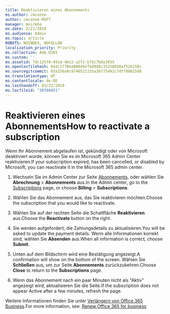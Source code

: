 ```yaml
---
title: Reaktivieren eines Abonnements
ms.author: cmcatee
author: cmcatee-MSFT
manager: mnirkhe
ms.date: 2/21/2018
ms.audience: Admin
ms.topic: article
ROBOTS: NOINDEX, NOFOLLOW
localization_priority: Priority
ms.collection: Adm_O365
ms.custom: ''
ms.assetid: 7dc125f8-491d-4bc2-a2f2-b73c7bda3035
ms.openlocfilehash: 643c1778ea080442fbd9d0c33258938af52b150c
ms.sourcegitcommit: 03a156a9c9740521155a30775492c7dff0982588
ms.translationtype: HT
ms.contentlocale: de-DE
ms.lasthandoff: 03/22/2019
ms.locfileid: "30766851"
---
```

# <a name="how-to-reactivate-a-subscription"></a><span data-ttu-id="0e204-102">Reaktivieren eines Abonnements</span><span class="sxs-lookup"><span data-stu-id="0e204-102">How to reactivate a subscription</span></span>

<span data-ttu-id="0e204-103">Wenn Ihr Abonnement abgelaufen ist, gekündigt oder von Microsoft deaktiviert wurde, können Sie es im Microsoft 365 Admin Center reaktivieren.</span><span class="sxs-lookup"><span data-stu-id="0e204-103">If your subscription expired, has been cancelled, or disabled by Microsoft, you can reactivate it in the Microsoft 365 admin center.</span></span>
  
1. <span data-ttu-id="0e204-104">Wechseln Sie im Admin Center zur Seite [Abonnements](https://go.microsoft.com/fwlink/p/?linkid=842054), oder wählen Sie **Abrechnung** \> **Abonnements** aus.</span><span class="sxs-lookup"><span data-stu-id="0e204-104">In the Admin center, go to the [Subscriptions](https://go.microsoft.com/fwlink/p/?linkid=842054) page, or choose **Billing** \> **Subscriptions**.</span></span>
    
2. <span data-ttu-id="0e204-105">Wählen Sie das Abonnement aus, das Sie reaktivieren möchten.</span><span class="sxs-lookup"><span data-stu-id="0e204-105">Choose the subscription that you would like to reactivate.</span></span>
    
3. <span data-ttu-id="0e204-106">Wählen Sie auf der rechten Seite die Schaltfläche **Reaktivieren** aus.</span><span class="sxs-lookup"><span data-stu-id="0e204-106">Choose the **Reactivate** button on the right.</span></span> 
    
4. <span data-ttu-id="0e204-107">Sie werden aufgefordert, die Zahlungsdetails zu aktualisieren.</span><span class="sxs-lookup"><span data-stu-id="0e204-107">You will be asked to update the payment details.</span></span> <span data-ttu-id="0e204-108">Wenn alle Informationen korrekt sind, wählen Sie **Absenden** aus.</span><span class="sxs-lookup"><span data-stu-id="0e204-108">When all information is correct, choose **Submit**.</span></span>
    
5. <span data-ttu-id="0e204-109">Unten auf dem Bildschirm wird eine Bestätigung angezeigt.</span><span class="sxs-lookup"><span data-stu-id="0e204-109">A confirmation will show on the bottom of the screen.</span></span> <span data-ttu-id="0e204-110">Wählen Sie **Schließen** aus, um zur Seite **Abonnements** zurückzukehren.</span><span class="sxs-lookup"><span data-stu-id="0e204-110">Choose **Close** to return to the **Subscriptions** page.</span></span> 
    
6. <span data-ttu-id="0e204-111">Wenn das Abonnement nach ein paar Minuten nicht als "Aktiv" angezeigt wird, aktualisieren Sie die Seite.</span><span class="sxs-lookup"><span data-stu-id="0e204-111">If the subscription does not appear Active after a few minutes, refresh the page.</span></span>
    
<span data-ttu-id="0e204-112">Weitere Informationen finden Sie unter [Verlängern von Office 365 Business](https://support.office.com/article/8d83b530-f4ca-47f6-a666-e5791cbacc7e).</span><span class="sxs-lookup"><span data-stu-id="0e204-112">For more information, see: [Renew Office 365 for business](https://support.office.com/article/8d83b530-f4ca-47f6-a666-e5791cbacc7e)</span></span>
  

